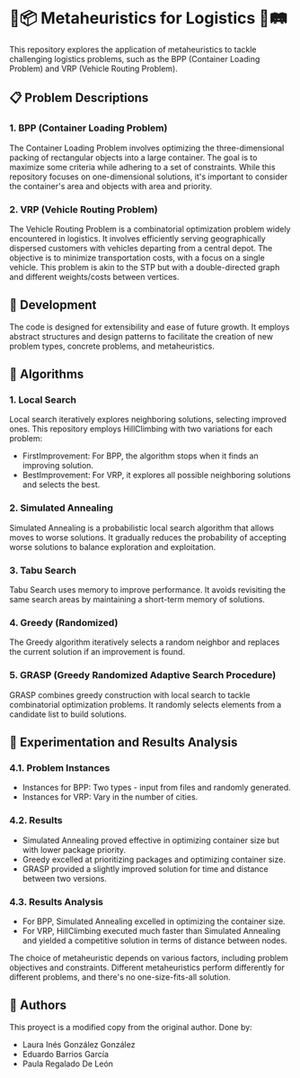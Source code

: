 # 🚚📦 Metaheuristics for Logistics 🚛🛤

This repository explores the application of metaheuristics to tackle challenging logistics problems, such as the BPP (Container Loading Problem) and VRP (Vehicle Routing Problem).

## 📋 Problem Descriptions

### 1. BPP (Container Loading Problem)
The Container Loading Problem involves optimizing the three-dimensional packing of rectangular objects into a large container. The goal is to maximize some criteria while adhering to a set of constraints. While this repository focuses on one-dimensional solutions, it's important to consider the container's area and objects with area and priority.

### 2. VRP (Vehicle Routing Problem)
The Vehicle Routing Problem is a combinatorial optimization problem widely encountered in logistics. It involves efficiently serving geographically dispersed customers with vehicles departing from a central depot. The objective is to minimize transportation costs, with a focus on a single vehicle. This problem is akin to the STP but with a double-directed graph and different weights/costs between vertices.

## 🧩 Development

The code is designed for extensibility and ease of future growth. It employs abstract structures and design patterns to facilitate the creation of new problem types, concrete problems, and metaheuristics.

## 🧬 Algorithms

### 1. Local Search
Local search iteratively explores neighboring solutions, selecting improved ones. This repository employs HillClimbing with two variations for each problem:
- FirstImprovement: For BPP, the algorithm stops when it finds an improving solution.
- BestImprovement: For VRP, it explores all possible neighboring solutions and selects the best.

### 2. Simulated Annealing
Simulated Annealing is a probabilistic local search algorithm that allows moves to worse solutions. It gradually reduces the probability of accepting worse solutions to balance exploration and exploitation.

### 3. Tabu Search
Tabu Search uses memory to improve performance. It avoids revisiting the same search areas by maintaining a short-term memory of solutions.

### 4. Greedy (Randomized)
The Greedy algorithm iteratively selects a random neighbor and replaces the current solution if an improvement is found.

### 5. GRASP (Greedy Randomized Adaptive Search Procedure)
GRASP combines greedy construction with local search to tackle combinatorial optimization problems. It randomly selects elements from a candidate list to build solutions.

## 🔬 Experimentation and Results Analysis

### 4.1. Problem Instances
- Instances for BPP: Two types - input from files and randomly generated.
- Instances for VRP: Vary in the number of cities.

### 4.2. Results
- Simulated Annealing proved effective in optimizing container size but with lower package priority.
- Greedy excelled at prioritizing packages and optimizing container size.
- GRASP provided a slightly improved solution for time and distance between two versions.

### 4.3. Results Analysis
- For BPP, Simulated Annealing excelled in optimizing the container size.
- For VRP, HillClimbing executed much faster than Simulated Annealing and yielded a competitive solution in terms of distance between nodes.

The choice of metaheuristic depends on various factors, including problem objectives and constraints. Different metaheuristics perform differently for different problems, and there's no one-size-fits-all solution.

## :busts_in_silhouette: Authors
This proyect is a modified copy from the original author. Done by:
- Laura Inés González González
- Eduardo Barrios García
- Paula Regalado De León
